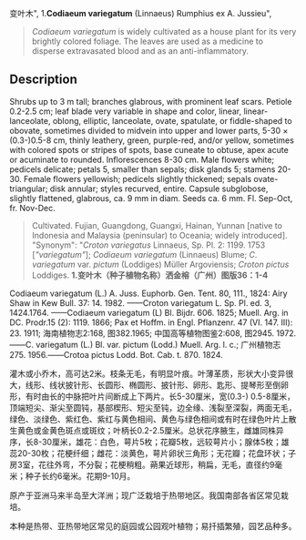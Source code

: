 变叶木",
1.**Codiaeum variegatum** (Linnaeus) Rumphius ex A. Jussieu",

> *Codiaeum variegatum* is widely cultivated as a house plant for its very brightly colored foliage. The leaves are used as a medicine to disperse extravasated blood and as an anti-inflammatory.

## Description
Shrubs up to 3 m tall; branches glabrous, with prominent leaf scars. Petiole 0.2-2.5 cm; leaf blade very variable in shape and color, linear, linear-lanceolate, oblong, elliptic, lanceolate, ovate, spatulate, or fiddle-shaped to obovate, sometimes divided to midvein into upper and lower parts, 5-30 × (0.3-)0.5-8 cm, thinly leathery, green, purple-red, and/or yellow, sometimes with colored spots or stripes of spots, base cuneate to obtuse, apex acute or acuminate to rounded. Inflorescences 8-30 cm. Male flowers white; pedicels delicate; petals 5, smaller than sepals; disk glands 5; stamens 20-30. Female flowers yellowish; pedicels slightly thickened; sepals ovate-triangular; disk annular; styles recurved, entire. Capsule subglobose, slightly flattened, glabrous, ca. 9 mm in diam. Seeds ca. 6 mm. Fl. Sep-Oct, fr. Nov-Dec.

> Cultivated. Fujian, Guangdong, Guangxi, Hainan, Yunnan [native to Indonesia and Malaysia (peninsular) to Oceania; widely introduced].
  "Synonym": "*Croton variegatus* Linnaeus, Sp. Pl. 2: 1199. 1753 [*\"variegatum\"*]; *Codiaeum variegatum* (Linnaeus) Blume; *C*. *variegatum* var. *pictum* (Loddiges) Müller Argoviensis; *Croton pictus* Loddiges.
**1.变叶木（种子植物名称）洒金榕（广州）图版36：1-4**

Codiaeum variegatum (L.) A. Juss. Euphorb. Gen. Tent. 80, 111., 1824: Airy Shaw in Kew Bull. 37: 14. 1982. ——Croton variegatum L. Sp. Pl. ed. 3, 1424.1764. ——Codiaeum variegatum (L) Bl. Bijdr. 606. 1825; Muell. Arg. in DC. Prodr.15 (2): 1119. 1866; Pax et Hoffm. in Engl. Pflanzenr. 47 (VI. 147. Ⅲ): 23. 1911; 海南植物志2:168, 图382.1965; 中国高等植物图鉴2:608, 图2945. 1972. ——C. variegatum (L.) Bl. var. pictum (Lodd.) Muell. Arg. l. c.; 广州植物志275. 1956.——Crotoa pictus Lodd. Bot. Cab. t. 870. 1824.

灌木或小乔木，高可达2米。枝条无毛，有明显叶痕。叶薄革质，形状大小变异很大，线形、线状披针形、长圆形、椭圆形、披针形、卵形、匙形、提琴形至倒卵形，有时由长的中脉把叶片间断成上下两片。长5-30厘米，宽(0.3-) 0.5-8厘米，顶端短尖、渐尖至圆钝，基部楔形、短尖至钝，边全缘、浅裂至深裂，两面无毛，绿色、淡绿色、紫红色、紫红与黄色相间、黄色与绿色相间或有时在绿色叶片上散生黄色或金黄色斑点或斑纹；叶柄长0.2-2.5厘米。总状花序腋生，雌雄同株异序，长8-30厘米，雄花：白色，萼片5枚；花瓣5枚，远较萼片小；腺体5枚；雄蕊20-30枚；花梗纤细；雌花：淡黄色，萼片卵状三角形；无花瓣；花盘环状；子房3室，花往外弯，不分裂；花梗稍粗。蒴果近球形，稍扁，无毛，直径约9毫米；种子长约6毫米。花期9-10月。

原产于亚洲马来半岛至大洋洲；现广泛栽培于热带地区。我国南部各省区常见栽培。

本种是热带、亚热带地区常见的庭园或公园观叶植物；易扦插繁殖，园艺品种多。
